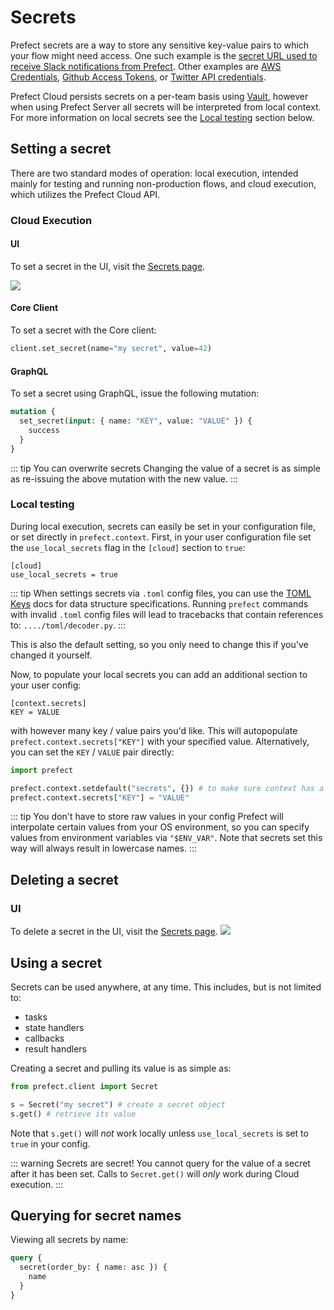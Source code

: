 # Secrets

Prefect secrets are a way to store any sensitive key-value pairs to which your flow might need access. One such example is
the [secret URL used to receive Slack notifications from Prefect](../../core/advanced_tutorials/slack-notifications.html#using-your-url-to-get-notifications).
Other examples are [AWS Credentials](../../core/task_library/aws.html), [Github Access Tokens](../../core/task_library/github.html), or [Twitter API credentials](../../core/task_library/twitter.html).

Prefect Cloud persists secrets on a per-team basis using [Vault](https://www.vaultproject.io), however when using Prefect Server all secrets will be interpreted from local context. For more information on local secrets see the [Local testing](/cloud/concepts/secrets.html#local-testing) section below.

## Setting a secret <Badge text="Cloud"/>

There are two standard modes of operation: local execution, intended mainly for testing and running non-production flows, and cloud execution, which utilizes the Prefect Cloud API.

### Cloud Execution

#### UI

To set a secret in the UI, visit the [Secrets page](/cloud/ui/team-settings.md#secrets).

![](/cloud/ui/team-secrets.png)

#### Core Client

To set a secret with the Core client:

```python
client.set_secret(name="my secret", value=42)
```

#### GraphQL <Badge text="GQL"/>

To set a secret using GraphQL, issue the following mutation:

```graphql
mutation {
  set_secret(input: { name: "KEY", value: "VALUE" }) {
    success
  }
}
```

::: tip You can overwrite secrets
Changing the value of a secret is as simple as re-issuing the above mutation with the new value.
:::

### Local testing

During local execution, secrets can easily be set in your configuration file, or set directly in `prefect.context`. First, in your user configuration file set the `use_local_secrets` flag in the `[cloud]` section to `true`:

```
[cloud]
use_local_secrets = true
```

::: tip
When settings secrets via `.toml` config files, you can use the [TOML Keys](https://github.com/toml-lang/toml#keys) docs for data structure specifications. Running `prefect` commands with invalid `.toml` config files will lead to tracebacks that contain references to: `..../toml/decoder.py`.
:::

This is also the default setting, so you only need to change this if you've changed it yourself.

Now, to populate your local secrets you can add an additional section to your user config:

```
[context.secrets]
KEY = VALUE
```

with however many key / value pairs you'd like. This will autopopulate `prefect.context.secrets["KEY"]` with your specified value. Alternatively, you can set the `KEY` / `VALUE` pair directly:

```python
import prefect

prefect.context.setdefault("secrets", {}) # to make sure context has a secrets attribute
prefect.context.secrets["KEY"] = "VALUE"
```

::: tip You don't have to store raw values in your config
Prefect will interpolate certain values from your OS environment, so you can specify values from environment variables via `"$ENV_VAR"`. Note that secrets set this way will always result in lowercase names.
:::

## Deleting a secret <Badge text="Cloud"/>

### UI

To delete a secret in the UI, visit the [Secrets page](/cloud/ui/team-settings.md#secrets).
![](/cloud/ui/team-secrets.png)

## Using a secret

Secrets can be used anywhere, at any time. This includes, but is not limited to:

- tasks
- state handlers
- callbacks
- result handlers

Creating a secret and pulling its value is as simple as:

```python
from prefect.client import Secret

s = Secret("my secret") # create a secret object
s.get() # retrieve its value
```

Note that `s.get()` will _not_ work locally unless `use_local_secrets` is set to `true` in your config.

::: warning Secrets are secret!
You cannot query for the value of a secret after it has been set. Calls to `Secret.get()` will _only_ work during Cloud execution.
:::

## Querying for secret names <Badge text="Cloud"/> <Badge text="GQL"/>

Viewing all secrets by name:

```graphql
query {
  secret(order_by: { name: asc }) {
    name
  }
}
```
